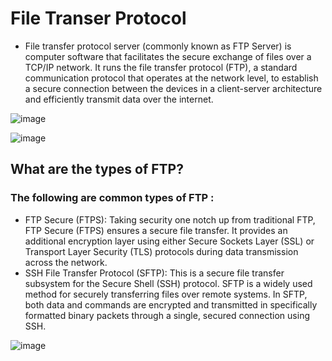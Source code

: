 # File Transer Protocol

- File transfer protocol server (commonly known as FTP Server) is computer software that facilitates the secure exchange of files over a TCP/IP network. It runs the file transfer protocol (FTP), a standard communication protocol that operates at the network level, to establish a secure connection between the devices in a client-server architecture and efficiently transmit data over the internet.

![image](https://user-images.githubusercontent.com/76644058/212234495-41285da9-b31e-409e-b190-2c8a32514b36.png)

![image](https://user-images.githubusercontent.com/76644058/212234411-fb134d40-f67c-49ff-a863-5d22d23cb47e.png)

## What are the types of FTP?
### The following are common types of FTP :
- FTP Secure (FTPS): Taking security one notch up from traditional FTP, FTP Secure (FTPS) ensures a secure file transfer. It provides an additional encryption layer using either Secure Sockets Layer (SSL) or Transport Layer Security (TLS) protocols during data transmission across the network.
- SSH File Transfer Protocol (SFTP): This is a secure file transfer subsystem for the Secure Shell (SSH) protocol. SFTP is a widely used method for securely transferring files over remote systems. In SFTP, both data and commands are encrypted and transmitted in specifically formatted binary packets through a single, secured connection using SSH.

![image](https://user-images.githubusercontent.com/76644058/212234782-2253807c-84a3-4932-9f91-07f7e837368e.png)
